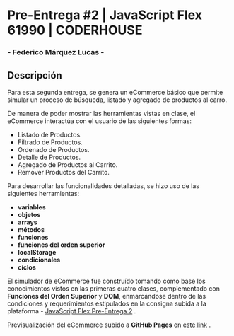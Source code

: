 # Pre-Entrega #2 | JavaScript Flex 61990 | CODERHOUSE

### - Federico Márquez Lucas -

## Descripción
Para esta segunda entrega, se genera un eCommerce básico que permite simular un proceso de búsqueda, listado y agregado de productos al carro.

De manera de poder mostrar las herramientas vistas en clase, el eCommerce interactúa con el usuario de las siguientes formas:
- Listado de Productos.
- Filtrado de Productos.
- Ordenado de Productos.
- Detalle de Productos.
- Agregado de Productos al Carrito.
- Remover Productos del Carrito.

Para desarrollar las funcionalidades detalladas, se hizo uso de las siguientes herramientas:
- **variables**
- **objetos**
- **arrays**
- **métodos**
- **funciones**
- **funciones del orden superior**
- **localStorage**
- **condicionales**
- **ciclos**

El simulador de eCommerce fue construído tomando como base los conocimientos vistos en las primeras cuatro clases, complementado con **Funciones del Orden Superior** y **DOM**, enmarcándose dentro de las condiciones y requerimientos estipulados en la consigna subida a la plataforma - [JavaScript Flex Pre-Entrega 2](https://docs.google.com/presentation/d/1Z0cqec99CVmRW605xbFUZ6jg4JkzbhNn-8t6f7h2XUQ/edit#slide=id.p2) .

Previsualización del eCommerce subido a **GitHub Pages** en [este link](https://federicomarquezlucas.github.io/JavaScript-Flex-61990/) .
